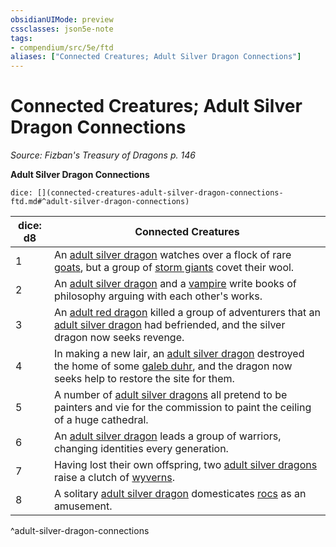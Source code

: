 ```yaml
---
obsidianUIMode: preview
cssclasses: json5e-note
tags:
- compendium/src/5e/ftd
aliases: ["Connected Creatures; Adult Silver Dragon Connections"]
---
```

# Connected Creatures; Adult Silver Dragon Connections
*Source: Fizban's Treasury of Dragons p. 146* 

**Adult Silver Dragon Connections**

`dice: [](connected-creatures-adult-silver-dragon-connections-ftd.md#^adult-silver-dragon-connections)`

| dice: d8 | Connected Creatures |
|----------|---------------------|
| 1 | An [adult silver dragon](5E2014官方资源/bestiary/dragon/adult-silver-dragon.md) watches over a flock of rare [goats](5E2014官方资源/bestiary/beast/goat.md), but a group of [storm giants](5E2014官方资源/bestiary/giant/storm-giant.md) covet their wool. |
| 2 | An [adult silver dragon](5E2014官方资源/bestiary/dragon/adult-silver-dragon.md) and a [vampire](5E2014官方资源/bestiary/undead/vampire.md) write books of philosophy arguing with each other's works. |
| 3 | An [adult red dragon](5E2014官方资源/bestiary/dragon/adult-red-dragon.md) killed a group of adventurers that an [adult silver dragon](5E2014官方资源/bestiary/dragon/adult-silver-dragon.md) had befriended, and the silver dragon now seeks revenge. |
| 4 | In making a new lair, an [adult silver dragon](5E2014官方资源/bestiary/dragon/adult-silver-dragon.md) destroyed the home of some [galeb duhr](5E2014官方资源/bestiary/elemental/galeb-duhr.md), and the dragon now seeks help to restore the site for them. |
| 5 | A number of [adult silver dragons](5E2014官方资源/bestiary/dragon/adult-silver-dragon.md) all pretend to be painters and vie for the commission to paint the ceiling of a huge cathedral. |
| 6 | An [adult silver dragon](5E2014官方资源/bestiary/dragon/adult-silver-dragon.md) leads a group of warriors, changing identities every generation. |
| 7 | Having lost their own offspring, two [adult silver dragons](5E2014官方资源/bestiary/dragon/adult-silver-dragon.md) raise a clutch of [wyverns](5E2014官方资源/bestiary/dragon/wyvern.md). |
| 8 | A solitary [adult silver dragon](5E2014官方资源/bestiary/dragon/adult-silver-dragon.md) domesticates [rocs](5E2014官方资源/bestiary/monstrosity/roc.md) as an amusement. |
^adult-silver-dragon-connections